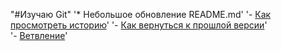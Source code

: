 "#Изучаю Git" 
'* Небольшое обновление README.md' 
'- [Как просмотреть историю](./log_help.md)' 
'- [Как вернуться к прошлой версии](./reset_help.md)'  
'- [Ветвление](./branch_help.md)' 
